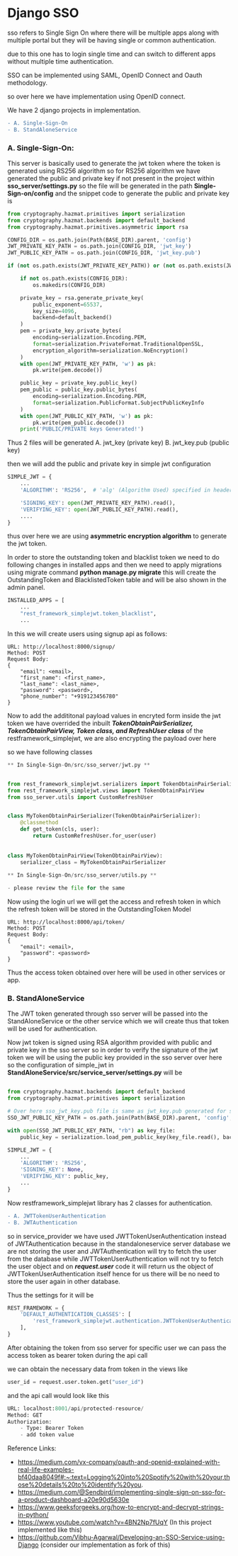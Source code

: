 # Django SSO

sso refers to Single Sign On where there will be multiple apps along with multiple portal 
but they will be having single or common authentication.

due to this one has to login single time and can switch to different apps without multiple time authentication.

SSO can be implemented using SAML, OpenID Connect and Oauth methodology.

so over here we have implementation using OpenID connect.

We have 2 django projects in implementation.
```diff
- A. Single-Sign-On
- B. StandAloneService
```

### A. Single-Sign-On:
This server is basically used to generate the jwt token where the token is generated using RS256 algorithm so for RS256 algorithm we have generated the public and private key if not present in the project within **sso_server/settings.py** so the file will be generated in the path **Single-Sign-on/config** and the snippet code to generate the public and private key is

```python
from cryptography.hazmat.primitives import serialization
from cryptography.hazmat.backends import default_backend
from cryptography.hazmat.primitives.asymmetric import rsa

CONFIG_DIR = os.path.join(Path(BASE_DIR).parent, 'config')
JWT_PRIVATE_KEY_PATH = os.path.join(CONFIG_DIR, 'jwt_key')
JWT_PUBLIC_KEY_PATH = os.path.join(CONFIG_DIR, 'jwt_key.pub')

if (not os.path.exists(JWT_PRIVATE_KEY_PATH)) or (not os.path.exists(JWT_PUBLIC_KEY_PATH)):

    if not os.path.exists(CONFIG_DIR):
        os.makedirs(CONFIG_DIR)

    private_key = rsa.generate_private_key(
        public_exponent=65537,
        key_size=4096,
        backend=default_backend()
    )
    pem = private_key.private_bytes(
        encoding=serialization.Encoding.PEM,
        format=serialization.PrivateFormat.TraditionalOpenSSL,
        encryption_algorithm=serialization.NoEncryption()
    )
    with open(JWT_PRIVATE_KEY_PATH, 'w') as pk:
        pk.write(pem.decode())

    public_key = private_key.public_key()
    pem_public = public_key.public_bytes(
        encoding=serialization.Encoding.PEM,
        format=serialization.PublicFormat.SubjectPublicKeyInfo
    )
    with open(JWT_PUBLIC_KEY_PATH, 'w') as pk:
        pk.write(pem_public.decode())
    print('PUBLIC/PRIVATE keys Generated!')
```
Thus 2 files will be generated 
A. jwt_key (private key) 
B. jwt_key.pub (public key)

then we will add the public and private key in simple jwt configuration

```python
SIMPLE_JWT = {
    ...
    'ALGORITHM': 'RS256',  # 'alg' (Algorithm Used) specified in header

    'SIGNING_KEY': open(JWT_PRIVATE_KEY_PATH).read(),
    'VERIFYING_KEY': open(JWT_PUBLIC_KEY_PATH).read(),
    ....
}
```

thus over here we are using **asymmetric encryption algorithm** to generate the jwt token.

In order to store the outstanding token and blacklist token we need to do following changes in installed apps and then we need to apply migrations using migrate command **python manage.py migrate** this will create the OutstandingToken and BlacklistedToken table and will be also shown in the admin panel.

```python
INSTALLED_APPS = [
    ...
    "rest_framework_simplejwt.token_blacklist",
    ...
```

In this we will create users using signup api as follows:

```
URL: http://localhost:8000/signup/
Method: POST
Request Body: 
{
    "email": <email>,
    "first_name": <first_name>,
    "last_name": <last_name>,
    "password": <password>,
    "phone_number": "+919123456780"
}
```

Now to add the addititonal payload values in encryted form inside the jwt token we have overrided the inbuilt ***TokenObtainPairSerializer, TokenObtainPairView, Token class, and RefreshUser class*** of the restframework_simplejwt, we are also encrypting the payload over here

so we have following classes 

```python
** In Single-Sign-On/src/sso_server/jwt.py **


from rest_framework_simplejwt.serializers import TokenObtainPairSerializer
from rest_framework_simplejwt.views import TokenObtainPairView
from sso_server.utils import CustomRefreshUser


class MyTokenObtainPairSerializer(TokenObtainPairSerializer):
    @classmethod
    def get_token(cls, user):
        return CustomRefreshUser.for_user(user)
    
    
class MyTokenObtainPairView(TokenObtainPairView):
    serializer_class = MyTokenObtainPairSerializer
    
** In Single-Sign-On/src/sso_server/utils.py ** 

- please review the file for the same
```

Now using the login url we will get the access and refresh token in which the refresh token will be stored in the OutstandingToken Model

```
URL: http://localhost:8000/api/token/
Method: POST
Request Body:
{
    "email": <email>,
    "password": <password>
}
```

Thus the access token obtained over here will be used in other services or app.

### B. StandAloneService

The JWT token generated through sso server will be passed into the StandAloneService or the other
service which we will create thus that token will be used for authentication.

Now jwt token is signed using RSA algorithm provided with public and private key in the sso server so 
in order to verify the signature of the jwt token we will be using the public key provided in the sso server over here
so the configuration of simple_jwt in **StandAloneService/src/service_server/settings.py** will be 

```python

from cryptography.hazmat.backends import default_backend
from cryptography.hazmat.primitives import serialization

# Over here sso_jwt_key.pub file is same as jwt_key.pub generated for sso server, only name is changed
SSO_JWT_PUBLIC_KEY_PATH = os.path.join(Path(BASE_DIR).parent, 'config', 'sso_jwt_key.pub') 

with open(SSO_JWT_PUBLIC_KEY_PATH, "rb") as key_file:
    public_key = serialization.load_pem_public_key(key_file.read(), backend=default_backend())

SIMPLE_JWT = {
    ...
    'ALGORITHM': 'RS256',
    'SIGNING_KEY': None,
    'VERIFYING_KEY': public_key,
    ...
}
```

Now restframework_simplejwt library has 2 classes for authentication.
```diff
- A. JWTTokenUserAuthentication
- B. JWTAuthentication
```

so in service_provider we have used JWTTokenUserAuthentication instead of JWTAuthentication because
in the standaloneservice server database we are not storing the user and JWTAuthentication will
try to fetch the user from the database while JWTTokenUserAuthentication will not try to fetch the user object and 
on ***request.user*** code it will return us the object of JWTTokenUserAuthentication itself hence for us there will
be no need to store the user again in other database.

Thus the settings for it will be 

```python
REST_FRAMEWORK = {
    'DEFAULT_AUTHENTICATION_CLASSES': [
        'rest_framework_simplejwt.authentication.JWTTokenUserAuthentication',
    ],
}
```

After obtaining the token from sso server for specific user we can pass the access token as bearer token
during the api call

we can obtain the necessary data from token in the views like

```python
user_id = request.user.token.get("user_id")
```

and the api call would look like this

```python
URL: localhost:8001/api/protected-resource/
Method: GET
Authorization: 
    - Type: Bearer Token
    - add token value
```

Reference Links:
- https://medium.com/vx-company/oauth-and-openid-explained-with-real-life-examples-bf40daa8049f#:~:text=Logging%20into%20Spotify%20with%20your,those%20details%20to%20identify%20you.
- https://medium.com/@Sendbird/implementing-single-sign-on-sso-for-a-product-dashboard-a20e90d5630e
- https://www.geeksforgeeks.org/how-to-encrypt-and-decrypt-strings-in-python/
- https://www.youtube.com/watch?v=4BN2Np7fUqY (In this project implemented like this)
- https://github.com/Vibhu-Agarwal/Developing-an-SSO-Service-using-Django (consider our implementation as fork of this)
